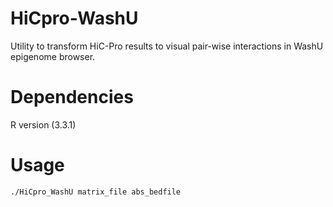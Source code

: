 # HiCpro-WashU
Utility to transform HiC-Pro results to visual pair-wise interactions in WashU epigenome browser. 

# Dependencies

R version (3.3.1)

# Usage 

```./HiCpro_WashU matrix_file abs_bedfile```
